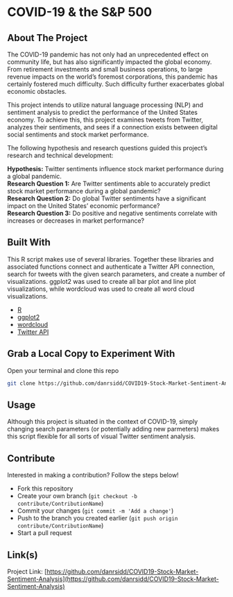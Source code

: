 # COVID-19 & the S&P 500

## About The Project

The COVID-19 pandemic has not only had an unprecedented effect on community life, but has also significantly impacted the global economy. From retirement investments and small business operations, to large revenue impacts on the world’s foremost corporations, this pandemic has certainly fostered much difficulty. Such difficulty further exacerbates global economic obstacles.

This project intends to utilize natural language processing (NLP) and sentiment analysis to predict the performance of the United States economy. To achieve this, this project examines tweets from Twitter, analyzes their sentiments, and sees if a connection exists between digital social sentiments and stock market performance.

The following hypothesis and research questions guided this project’s research and technical development:

**Hypothesis:** Twitter sentiments influence stock market performance during a global pandemic.  
**Research Question 1:** Are Twitter sentiments able to accurately predict stock market performance during a global pandemic?  
**Research Question 2:** Do global Twitter sentiments have a significant impact on the United States’ economic performance?  
**Research Question 3:** Do positive and negative sentiments correlate with increases or decreases in market performance?

## Built With

This R script makes use of several libraries. Together these libraries and associated functions connect and authenticate a Twitter API connection, search for tweets with the given search parameters, and create a number of visualizations. ggplot2 was used to create all bar plot and line plot visualizations, while wordcloud was used to create all word cloud visualizations.

* [R](https://www.r-project.org)
* [ggplot2](https://ggplot2.tidyverse.org)
* [wordcloud](https://cran.r-project.org/web/packages/wordcloud/wordcloud.pdf)
* [Twitter API](https://twitter.com/api)

## Grab a Local Copy to Experiment With

Open your terminal and clone this repo
   ```sh
   git clone https://github.com/danrsidd/COVID19-Stock-Market-Sentiment-Analysis.git
   ```

## Usage

Although this project is situated in the context of COVID-19, simply changing search parameters (or potentially adding new parmeters) makes this script flexible for all sorts of visual Twitter sentiment analysis.

## Contribute

Interested in making a contribution? Follow the steps below!

- Fork this repository
- Create your own branch (`git checkout -b contribute/ContributionName`)
- Commit your changes (`git commit -m 'Add a change'`)
- Push to the branch you created earlier (`git push origin contribute/ContributionName`)
- Start a pull request

## Link(s)

Project Link: [https://github.com/danrsidd/COVID19-Stock-Market-Sentiment-Analysis](https://github.com/danrsidd/COVID19-Stock-Market-Sentiment-Analysis)
